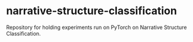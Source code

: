 # narrative-structure-classification
Repository for holding experiments run on PyTorch on Narrative Structure Classification.
